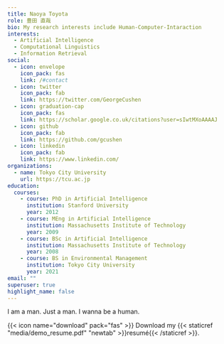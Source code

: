 ```yaml
---
title: Naoya Toyota
role: 豊田 直哉
bio: My research interests include Human-Computer-Intaraction
interests:
  - Artificial Intelligence
  - Computational Linguistics
  - Information Retrieval
social:
  - icon: envelope
    icon_pack: fas
    link: /#contact
  - icon: twitter
    icon_pack: fab
    link: https://twitter.com/GeorgeCushen
  - icon: graduation-cap
    icon_pack: fas
    link: https://scholar.google.co.uk/citations?user=sIwtMXoAAAAJ
  - icon: github
    icon_pack: fab
    link: https://github.com/gcushen
  - icon: linkedin
    icon_pack: fab
    link: https://www.linkedin.com/
organizations:
  - name: Tokyo City University
    url: https://tcu.ac.jp
education:
  courses:
    - course: PhD in Artificial Intelligence
      institution: Stanford University
      year: 2012
    - course: MEng in Artificial Intelligence
      institution: Massachusetts Institute of Technology
      year: 2009
    - course: BSc in Artificial Intelligence
      institution: Massachusetts Institute of Technology
      year: 2008
    - course: BS in Environmental Management
      institution: Tokyo City University
      year: 2021
email: ""
superuser: true
highlight_name: false
---
```

I am a man. Just a man. I wanna be a human.

{{< icon name="download" pack="fas" >}} Download my {{< staticref "media/demo_resume.pdf" "newtab" >}}resumé{{< /staticref >}}.